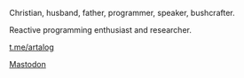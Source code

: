 Christian, husband, father, programmer, speaker, bushcrafter.

Reactive programming enthusiast and researcher.

[t.me/artalog](https://t.me/artalog)

<a rel="me" href="https://indieweb.social/@artalar">Mastodon</a>
